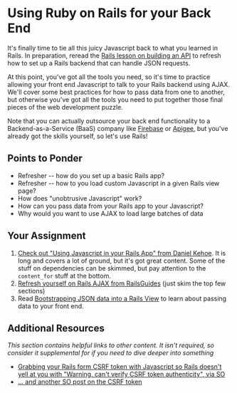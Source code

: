 # Using Ruby on Rails for your Back End

It's finally time to tie all this juicy Javascript back to what you learned in Rails.  In preparation, reread the [Rails lesson on building an API](/ruby-on-rails/apis-and-building-your-own) to refresh how to set up a Rails backend that can handle JSON requests.

At this point, you've got all the tools you need, so it's time to practice allowing your front end Javascript to talk to your Rails backend using AJAX.  We'll cover some best practices for how to pass data from one to another, but otherwise you've got all the tools you need to put together those final pieces of the web development puzzle.

Note that you can actually outsource your back end functionality to a Backend-as-a-Service (BaaS) company like [Firebase](https://www.firebase.com/) or [Apigee](http://apigee.com/), but you've already got the skills yourself, so let's use Rails! 

## Points to Ponder

* Refresher -- how do you set up a basic Rails app?
* Refresher -- how to you load custom Javascript in a given Rails view page?
* How does "unobtrusive Javascript" work?
* How can you pass data from your Rails app to your Javascript?
* Why would you want to use AJAX to load large batches of data 

## Your Assignment

1. [Check out "Using Javascript in your Rails App" from Daniel Kehoe](http://railsapps.github.io/rails-javascript-include-external.html).  It is long and covers a lot of ground, but it's got great content.  Some of the stuff on dependencies can be skimmed, but pay attention to the `content_for` stuff at the bottom.
2. [Refresh yourself on Rails AJAX from RailsGuides](http://edgeguides.rubyonrails.org/working_with_javascript_in_rails.html) (just skim the top few sections)
2. Read [Bootstrapping JSON data into a Rails View](http://jfire.io/blog/2012/04/30/how-to-securely-bootstrap-json-in-a-rails-view) to learn about passing data to your front end.

## Additional Resources

*This section contains helpful links to other content. It isn't required, so consider it supplemental for if you need to dive deeper into something*

* [Grabbing your Rails form CSRF token with Javascript so Rails doesn't yell at you with "Warning, can't verify CSRF token authenticity", via SO](http://stackoverflow.com/questions/7203304/warning-cant-verify-csrf-token-authenticity-rails)
* [... and another SO post on the CSRF token](http://stackoverflow.com/questions/8503447/rails-how-to-add-csrf-protection-to-forms-created-in-javascript)
